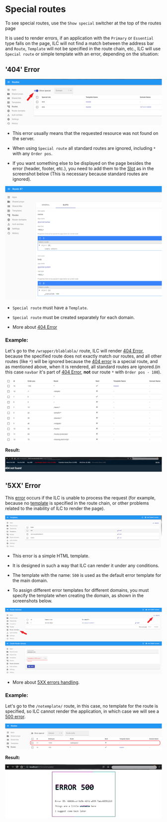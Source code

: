 # Special routes

To see special routes, use the `Show special` switcher at the top of the routes page

It is used to render errors, if an application with the `Primary` or `Essential` type falls on the page, ILC will not find a match between the address bar and `Route`, `Template` will not be specified in the route chain, etc., ILC will use `Special route` or simple template with an error, depending on the situation:

## '404' Error

![ILC registry special routes switcher](../assets/routes/special-routes-switcher.png)

- This error usually means that the requested resource was not found on the server.

- When using `Special route` all standard routes are ignored, including `*` with any `Order pos`.

- If you want something else to be displayed on the page besides the error (header, footer, etc.), you need to add them to the [Slot](./route_configuration_options.md#slot-configuration) as in the screenshot below (This is necessary because standard routes are ignored).

![ILC registry error slot](../assets/routes/error-slot.png)

- `Special route` must have a `Template`.

- `Special route` must be created separately for each domain.

- More about [404 Error](../global_errors_handling.md#404-error-not-found)

### Example:

Let's go to the `/wrapper/blablabla/` route, ILC will render [404 Error](../global_errors_handling.md#404-error-not-found), because the specified route does not exactly match our routes, аnd all other routes (like `*`) will be ignored because the [404 error](../global_errors_handling.md#404-error-not-found) is a special route, and as mentioned above, when it is rendered, all standard routes are ignored.(in this case `navbar` it's part of [404 Error](../global_errors_handling.md#404-error-not-found), **not** our route `*` with `Order pos - 100`).

![ILC registry route to error](../assets/routes/route.png)

**Result:**

![ILC registry 404 error example](../assets/routes/fourth-case-result.png)

## '5XX' Error

This [error](../global_errors_handling.md) occurs if the ILC is unable to process the request (for example, because no [template](./route_configuration_options.md#route_template) is specified in the route chain, or other problems related to the inability of ILC to render the page).

![ILC registry 500 Error](../assets/routes/500-error.png)

- This error is a simple HTML template.

- It is designed in such a way that ILC can render it under any conditions.

- The template with the name: `500` is used as the default error template for the main domain.

- To assign different error templates for different domains, you must specify the template when creating the domain, as shown in the screenshots below.

![ILC registry domains menu](../assets/routes/domain-create.png)
![ILC registry set template of 500 error](../assets/routes/set-template-for-domains.png)

- More about [5XX errors handling](../global_errors_handling.md#5xx-errors-unexpected-errors).

### Example:

Let's go to the `/notemplate/` route, in this case, no template for the route is specified, so ILC cannot render the application, in which case we will see a [500 error](../global_errors_handling.md#5xx-errors-unexpected-errors).

![ILC registry route to error](../assets/routes/notemplate-route.png)

**Result:**

![ILC registry 500 error exmple](../assets/routes/500-error-example.png)
